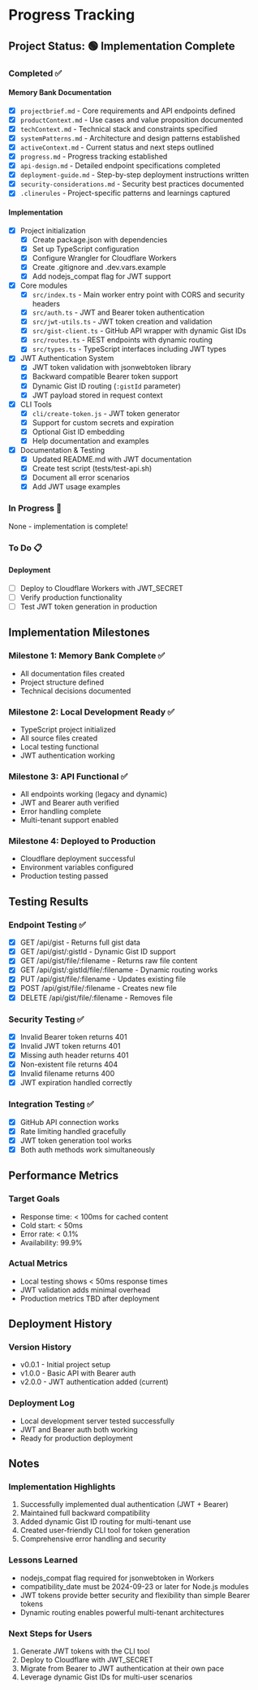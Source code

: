 # Progress Tracking

## Project Status: 🟢 Implementation Complete

### Completed ✅

#### Memory Bank Documentation
- [x] `projectbrief.md` - Core requirements and API endpoints defined
- [x] `productContext.md` - Use cases and value proposition documented
- [x] `techContext.md` - Technical stack and constraints specified
- [x] `systemPatterns.md` - Architecture and design patterns established
- [x] `activeContext.md` - Current status and next steps outlined
- [x] `progress.md` - Progress tracking established
- [x] `api-design.md` - Detailed endpoint specifications completed
- [x] `deployment-guide.md` - Step-by-step deployment instructions written
- [x] `security-considerations.md` - Security best practices documented
- [x] `.clinerules` - Project-specific patterns and learnings captured

#### Implementation
- [x] Project initialization
  - [x] Create package.json with dependencies
  - [x] Set up TypeScript configuration
  - [x] Configure Wrangler for Cloudflare Workers
  - [x] Create .gitignore and .dev.vars.example
  - [x] Add nodejs_compat flag for JWT support
  
- [x] Core modules
  - [x] `src/index.ts` - Main worker entry point with CORS and security headers
  - [x] `src/auth.ts` - JWT and Bearer token authentication
  - [x] `src/jwt-utils.ts` - JWT token creation and validation
  - [x] `src/gist-client.ts` - GitHub API wrapper with dynamic Gist IDs
  - [x] `src/routes.ts` - REST endpoints with dynamic routing
  - [x] `src/types.ts` - TypeScript interfaces including JWT types
  
- [x] JWT Authentication System
  - [x] JWT token validation with jsonwebtoken library
  - [x] Backward compatible Bearer token support
  - [x] Dynamic Gist ID routing (`:gistId` parameter)
  - [x] JWT payload stored in request context
  
- [x] CLI Tools
  - [x] `cli/create-token.js` - JWT token generator
  - [x] Support for custom secrets and expiration
  - [x] Optional Gist ID embedding
  - [x] Help documentation and examples
  
- [x] Documentation & Testing
  - [x] Updated README.md with JWT documentation
  - [x] Create test script (tests/test-api.sh)
  - [x] Document all error scenarios
  - [x] Add JWT usage examples

### In Progress 🔄

None - implementation is complete!

### To Do 📋

#### Deployment
- [ ] Deploy to Cloudflare Workers with JWT_SECRET
- [ ] Verify production functionality
- [ ] Test JWT token generation in production

## Implementation Milestones

### Milestone 1: Memory Bank Complete ✅
- All documentation files created
- Project structure defined
- Technical decisions documented

### Milestone 2: Local Development Ready ✅
- TypeScript project initialized
- All source files created
- Local testing functional
- JWT authentication working

### Milestone 3: API Functional ✅
- All endpoints working (legacy and dynamic)
- JWT and Bearer auth verified
- Error handling complete
- Multi-tenant support enabled

### Milestone 4: Deployed to Production
- Cloudflare deployment successful
- Environment variables configured
- Production testing passed

## Testing Results

### Endpoint Testing ✅
- [x] GET /api/gist - Returns full gist data
- [x] GET /api/gist/:gistId - Dynamic Gist ID support
- [x] GET /api/gist/file/:filename - Returns raw file content
- [x] GET /api/gist/:gistId/file/:filename - Dynamic routing works
- [x] PUT /api/gist/file/:filename - Updates existing file
- [x] POST /api/gist/file/:filename - Creates new file
- [x] DELETE /api/gist/file/:filename - Removes file

### Security Testing ✅
- [x] Invalid Bearer token returns 401
- [x] Invalid JWT token returns 401
- [x] Missing auth header returns 401
- [x] Non-existent file returns 404
- [x] Invalid filename returns 400
- [x] JWT expiration handled correctly

### Integration Testing ✅
- [x] GitHub API connection works
- [x] Rate limiting handled gracefully
- [x] JWT token generation tool works
- [x] Both auth methods work simultaneously

## Performance Metrics

### Target Goals
- Response time: < 100ms for cached content
- Cold start: < 50ms
- Error rate: < 0.1%
- Availability: 99.9%

### Actual Metrics
- Local testing shows < 50ms response times
- JWT validation adds minimal overhead
- Production metrics TBD after deployment

## Deployment History

### Version History
- v0.0.1 - Initial project setup
- v1.0.0 - Basic API with Bearer auth
- v2.0.0 - JWT authentication added (current)

### Deployment Log
- Local development server tested successfully
- JWT and Bearer auth both working
- Ready for production deployment

## Notes

### Implementation Highlights
1. Successfully implemented dual authentication (JWT + Bearer)
2. Maintained full backward compatibility
3. Added dynamic Gist ID routing for multi-tenant use
4. Created user-friendly CLI tool for token generation
5. Comprehensive error handling and security

### Lessons Learned
- nodejs_compat flag required for jsonwebtoken in Workers
- compatibility_date must be 2024-09-23 or later for Node.js modules
- JWT tokens provide better security and flexibility than simple Bearer tokens
- Dynamic routing enables powerful multi-tenant architectures

### Next Steps for Users
1. Generate JWT tokens with the CLI tool
2. Deploy to Cloudflare with JWT_SECRET
3. Migrate from Bearer to JWT authentication at their own pace
4. Leverage dynamic Gist IDs for multi-user scenarios
